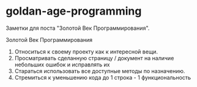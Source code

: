 # goldan-age-programming
Заметки для поста "Золотой Век Программирования". 

Золотой Век Программирования
1. Относиться к своему проекту как к интересной вещи. 
2. Просматривать сделанную страницу / документ на наличие небольших ошибок и исправлять их
3. Стараться использовать все доступные методы по назначению.
4. Стремиться к уменьшению кода до 1 строка - 1 функциональность
